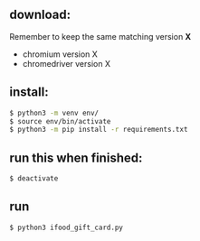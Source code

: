 ## download:

Remember to keep the same matching version **X**
- chromium version X
- chromedriver version X

## install:

```bash
$ python3 -m venv env/
$ source env/bin/activate
$ python3 -m pip install -r requirements.txt
```

## run this when finished:

```bash
$ deactivate
```

## run

```bash
$ python3 ifood_gift_card.py
```
